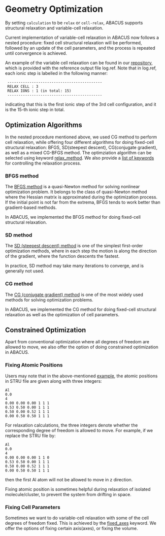 # Geometry Optimization

By setting `calculation` to be `relax` or `cell-relax`, ABACUS supports structural relaxation and variable-cell relaxation.

Current implementation of variable-cell relaxation in ABACUS now follows a nested procedure: fixed cell structural relaxation will be performed, followed by an update of the cell parameters, and the process is repeated until convergence is achieved.

An example of the variable cell relaxation can be found in our [repository](https://github.com/deepmodeling/abacus-develop/tree/develop/examples/relax/pw_al), which is provided with the reference output file log.ref. Note that in log.ref, each ionic step is labelled in the following manner:
```
 -------------------------------------------
 RELAX CELL : 3
 RELAX IONS : 1 (in total: 15)
 -------------------------------------------
``` 

indicating that this is the first ionic step of the 3rd cell configuration, and it is the 15-th ionic step in total.


## Optimization Algorithms
In the nested procedure mentioned above, we used CG method to perform cell relaxation, while offering four different algorithms for doing fixed-cell structural relaxation: BFGS, SD(steepest descent), CG(conjugate gradient), as well as a mixed CG-BFGS method. The optimziation algorithm can be selected using keyword [relax_method](./input_files/input-main.md#relax_method). We also provide a [list of keywords](./input_files/input-main.md#geometry-relaxation) for controlling the relaxation process.

### BFGS method

The [BFGS method](https://en.wikipedia.org/wiki/Broyden%E2%80%93Fletcher%E2%80%93Goldfarb%E2%80%93Shanno_algorithm) is a quasi-Newton method for solving nonlinear optimization problem. It belongs to the class of quasi-Newton method where the Hessian matrix is approximated during the optimization process. If the initial point is not far from the extrema, BFGS tends to work better than gradient-based methods.

In ABACUS, we implemented the BFGS method for doing fixed-cell structural relaxation.

### SD method

The [SD (steepest descent) method](https://en.wikipedia.org/wiki/Gradient_descent) is one of the simplest first-order optimization methods, where in each step the motion is along the direction of the gradient, where the function descents the fastest.

In practice, SD method may take many iterations to converge, and is generally not used.

### CG method

The [CG (conjugate gradient) method](https://en.wikipedia.org/wiki/Conjugate_gradient_method) is one of the most widely used methods for solving optimization problems.

In ABACUS, we implemented the CG method for doing fixed-cell structural relaxation as well as the optimization of cell parameters.

## Constrained Optimization

Apart from conventional optimization where all degrees of freedom are allowed to move, we also offer the option of doing constrained optimization in ABACUS.

### Fixing Atomic Positions  
Users may note that in the above-mentioned [example](), the atomic positions in STRU file are given along with three integers:

```
Al
0.0
4
0.00 0.00 0.00 1 1 1
0.53 0.50 0.00 1 1 1
0.50 0.00 0.52 1 1 1
0.00 0.50 0.50 1 1 1
```

For relaxation calculations, the three integers denote whether the corresponding degree of freedom is allowed to move. For example, if we replace the STRU file by:
```
Al
0.0
4
0.00 0.00 0.00 1 1 0
0.53 0.50 0.00 1 1 1
0.50 0.00 0.52 1 1 1
0.00 0.50 0.50 1 1 1
```

then the first Al atom will not be allowed to move in z direction.

Fixing atomic position is sometimes helpful during relaxation of isolated molecule/cluster, to prevent the system from drifting in space.

### Fixing Cell Parameters
Sometimes we want to do variable-cell relaxation with some of the cell degrees of freedom fixed. This is achieved by the [fixed_axes](./input_files/input-main.md#fixed_axes) keyword. We offer the options of fixing certain axis(axes), or fixing the volume.